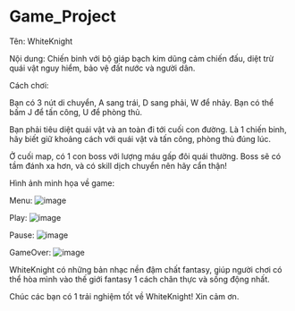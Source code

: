 # Game_Project
Tên: WhiteKnight

Nội dung: Chiến binh với bộ giáp bạch kim dũng cảm chiến đấu, diệt trừ quái vật nguy hiểm, bảo vệ đất nước và người dân.

Cách chơi:

  Bạn có 3 nút di chuyển, A sang trái, D sang phải, W để nhảy. Bạn có thể bấm J để tấn công, U để phòng thủ.
  
  Bạn phải tiêu diệt quái vật và an toàn đi tới cuối con đường. Là 1 chiến binh, hãy biết giữ khoảng cách với quái vật và tấn công, phòng thủ đúng lúc.
  
  Ở cuối map, có 1 con boss với lượng máu gấp đôi quái thường. Boss sẽ có tầm đánh xa hơn, và có skill dịch chuyển nên hãy cẩn thận!

Hình ảnh minh họa về game:
  
  Menu:
  ![image](https://github.com/Kin083/Game_Project/assets/124850786/193a35c0-0e38-4a67-b59e-2cfde63d4961)

  Play:
  ![image](https://github.com/Kin083/Game_Project/assets/124850786/b2b64c81-990a-46fb-8a0d-17224db841dd)

  Pause:
  ![image](https://github.com/Kin083/Game_Project/assets/124850786/56587075-934f-49f1-b906-26e15a063adc)

  GameOver:
  ![image](https://github.com/Kin083/Game_Project/assets/124850786/655d4744-1eb7-4aaa-8611-e0976c8c6c31)


WhiteKnight có những bản nhạc nền đậm chất fantasy, giúp người chơi có thể hòa mình vào thế giới fantasy 1 cách chân thực và sống động nhất.

Chúc các bạn có 1 trải nghiệm tốt về WhiteKnight! Xin cảm ơn.
